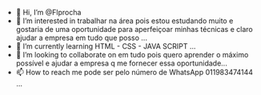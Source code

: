 - 👋 Hi, I’m @Flprocha
- 👀 I’m interested in trabalhar na área pois estou estudando muito e gostaria de uma oportunidade para aperfeiçoar minhas técnicas e claro ajudar a empresa em tudo que posso ...
- 🌱 I’m currently learning HTML - CSS - JAVA SCRIPT ...
- 💞️ I’m looking to collaborate on em tudo pois quero aprender o máximo possível e ajudar a empresa q me fornecer essa oportunidade...
- 📫 How to reach me pode ser pelo número de WhatsApp 011983474144 ...

<!---
Flprocha/Flprocha is a ✨ special ✨ repository because its `README.md` (this file) appears on your GitHub profile.
You can click the Preview link to take a look at your changes.
--->
